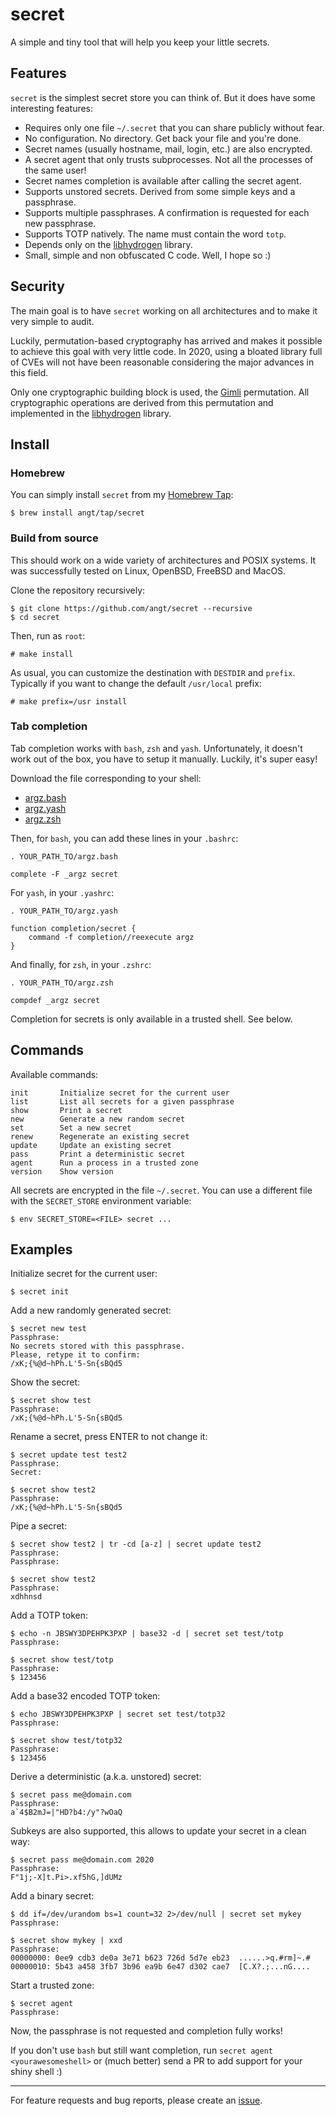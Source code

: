 # secret

A simple and tiny tool that will help you keep your little secrets.

## Features

`secret` is the simplest secret store you can think of.
But it does have some interesting features:

 - Requires only one file `~/.secret` that you can share publicly without fear.
 - No configuration. No directory. Get back your file and you're done.
 - Secret names (usually hostname, mail, login, etc.) are also encrypted.
 - A secret agent that only trusts subprocesses. Not all the processes of the same user!
 - Secret names completion is available after calling the secret agent.
 - Supports unstored secrets. Derived from some simple keys and a passphrase.
 - Supports multiple passphrases. A confirmation is requested for each new passphrase.
 - Supports TOTP natively. The name must contain the word `totp`.
 - Depends only on the [libhydrogen](https://libhydrogen.org/) library.
 - Small, simple and non obfuscated C code. Well, I hope so :)

## Security

The main goal is to have `secret` working on all architectures and to make it very simple to audit.

Luckily, permutation-based cryptography has arrived and makes it possible to achieve this goal with very little code.
In 2020, using a bloated library full of CVEs will not have been reasonable considering the major advances in this field.

Only one cryptographic building block is used, the [Gimli](https://gimli.cr.yp.to/gimli-20170627.pdf) permutation.
All cryptographic operations are derived from this permutation and implemented in the [libhydrogen](https://libhydrogen.org/) library.

## Install

### Homebrew

You can simply install `secret` from my [Homebrew Tap](https://github.com/angt/homebrew-tap):

    $ brew install angt/tap/secret

### Build from source

This should work on a wide variety of architectures and POSIX systems.
It was successfully tested on Linux, OpenBSD, FreeBSD and MacOS.

Clone the repository recursively:

    $ git clone https://github.com/angt/secret --recursive
    $ cd secret

Then, run as `root`:

    # make install

As usual, you can customize the destination with `DESTDIR` and `prefix`.
Typically if you want to change the default `/usr/local` prefix:

    # make prefix=/usr install

### Tab completion

Tab completion works with `bash`, `zsh` and `yash`.
Unfortunately, it doesn't work out of the box, you have to setup it manually.
Luckily, it's super easy!

Download the file corresponding to your shell:

 - [argz.bash](https://raw.githubusercontent.com/angt/argz/master/comp/argz.bash)
 - [argz.yash](https://raw.githubusercontent.com/angt/argz/master/comp/argz.yash)
 - [argz.zsh](https://raw.githubusercontent.com/angt/argz/master/comp/argz.zsh)

Then, for `bash`, you can add these lines in your `.bashrc`:

    . YOUR_PATH_TO/argz.bash

    complete -F _argz secret

For `yash`, in your `.yashrc`:

    . YOUR_PATH_TO/argz.yash

    function completion/secret {
        command -f completion//reexecute argz
    }

And finally, for `zsh`, in your `.zshrc`:

    . YOUR_PATH_TO/argz.zsh

    compdef _argz secret

Completion for secrets is only available in a trusted shell. See below.

## Commands

Available commands:

    init       Initialize secret for the current user
    list       List all secrets for a given passphrase
    show       Print a secret
    new        Generate a new random secret
    set        Set a new secret
    renew      Regenerate an existing secret
    update     Update an existing secret
    pass       Print a deterministic secret
    agent      Run a process in a trusted zone
    version    Show version

All secrets are encrypted in the file `~/.secret`.
You can use a different file with the `SECRET_STORE` environment variable:

    $ env SECRET_STORE=<FILE> secret ...

## Examples

Initialize secret for the current user:

    $ secret init

Add a new randomly generated secret:

    $ secret new test
    Passphrase:
    No secrets stored with this passphrase.
    Please, retype it to confirm:
    /xK;{%@d~hPh.L'5-Sn{sBQd5

Show the secret:

    $ secret show test
    Passphrase:
    /xK;{%@d~hPh.L'5-Sn{sBQd5

Rename a secret, press ENTER to not change it:

    $ secret update test test2
    Passphrase:
    Secret:

    $ secret show test2
    Passphrase:
    /xK;{%@d~hPh.L'5-Sn{sBQd5

Pipe a secret:

    $ secret show test2 | tr -cd [a-z] | secret update test2
    Passphrase:
    Passphrase:

    $ secret show test2
    Passphrase:
    xdhhnsd

Add a TOTP token:

    $ echo -n JBSWY3DPEHPK3PXP | base32 -d | secret set test/totp
    Passphrase:

    $ secret show test/totp
    Passphrase:
    $ 123456

Add a base32 encoded TOTP token:

    $ echo JBSWY3DPEHPK3PXP | secret set test/totp32
    Passphrase:

    $ secret show test/totp32
    Passphrase:
    $ 123456

Derive a deterministic (a.k.a. unstored) secret:

    $ secret pass me@domain.com
    Passphrase:
    a`4$B2mJ=|"HD?b4:/y"?wOaQ

Subkeys are also supported, this allows to update your secret in a clean way:

    $ secret pass me@domain.com 2020
    Passphrase:
    F"1j;-X]t.Pi>.xf5hG,]dUMz

Add a binary secret:

    $ dd if=/dev/urandom bs=1 count=32 2>/dev/null | secret set mykey
    Passphrase:

    $ secret show mykey | xxd
    Passphrase:
    00000000: 0ee9 cdb3 de0a 3e71 b623 726d 5d7e eb23  ......>q.#rm]~.#
    00000010: 5b43 a458 3fb7 3b96 ea9b 6e47 d302 cae7  [C.X?.;...nG....

Start a trusted zone:

    $ secret agent
    Passphrase:

Now, the passphrase is not requested and completion fully works!

If you don't use `bash` but still want completion,
run `secret agent <yourawesomeshell>` or (much better) send a PR to add support for your shiny shell :)

---
For feature requests and bug reports,
please create an [issue](https://github.com/angt/secret/issues).
